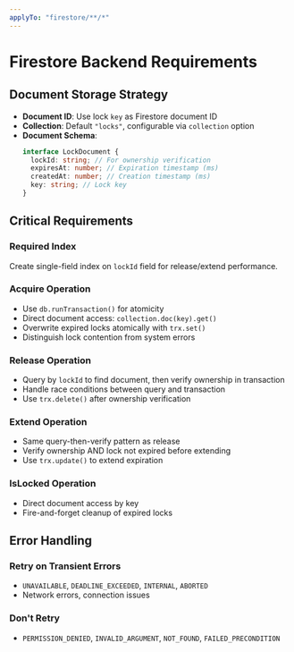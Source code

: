```yaml
---
applyTo: "firestore/**/*"
---
```


# Firestore Backend Requirements

## Document Storage Strategy

- **Document ID**: Use lock `key` as Firestore document ID
- **Collection**: Default `"locks"`, configurable via `collection` option
- **Document Schema**:
  ```typescript
  interface LockDocument {
    lockId: string; // For ownership verification
    expiresAt: number; // Expiration timestamp (ms)
    createdAt: number; // Creation timestamp (ms)
    key: string; // Lock key
  }
  ```

## Critical Requirements

### Required Index

Create single-field index on `lockId` field for release/extend performance.

### Acquire Operation

- Use `db.runTransaction()` for atomicity
- Direct document access: `collection.doc(key).get()`
- Overwrite expired locks atomically with `trx.set()`
- Distinguish lock contention from system errors

### Release Operation

- Query by `lockId` to find document, then verify ownership in transaction
- Handle race conditions between query and transaction
- Use `trx.delete()` after ownership verification

### Extend Operation

- Same query-then-verify pattern as release
- Verify ownership AND lock not expired before extending
- Use `trx.update()` to extend expiration

### IsLocked Operation

- Direct document access by key
- Fire-and-forget cleanup of expired locks

## Error Handling

### Retry on Transient Errors

- `UNAVAILABLE`, `DEADLINE_EXCEEDED`, `INTERNAL`, `ABORTED`
- Network errors, connection issues

### Don't Retry

- `PERMISSION_DENIED`, `INVALID_ARGUMENT`, `NOT_FOUND`, `FAILED_PRECONDITION`
